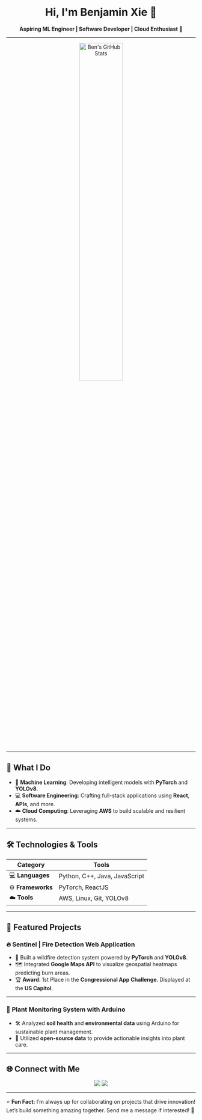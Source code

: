 <h1 align="center">Hi, I'm Benjamin Xie 👋</h1>
<p align="center">
   <strong>Aspiring ML Engineer | Software Developer | Cloud Enthusiast 🚀</strong>
</p>

---

<!-- GitHub Stats -->
<p align="center">
   <img src="https://ben-stats-benjaminxie1s-projects.vercel.app/api?username=benjaminxie1&show_icons=true&theme=radical" alt="Ben's GitHub Stats" width="48%">
</p>

---

## 🚀 What I Do  
- 🤖 **Machine Learning**: Developing intelligent models with **PyTorch** and **YOLOv8**.  
- 💻 **Software Engineering**: Crafting full-stack applications using **React**, **APIs**, and more.  
- ☁️ **Cloud Computing**: Leveraging **AWS** to build scalable and resilient systems.  

---

## 🛠️ Technologies & Tools  
| **Category**      | **Tools**                        |
|--------------------|----------------------------------|
| 💻 **Languages**  | Python, C++, Java, JavaScript    |
| ⚙️ **Frameworks** | PyTorch, ReactJS                 |
| ☁️ **Tools**      | AWS, Linux, Git, YOLOv8          |

---

## 🌟 Featured Projects  
### 🔥 **Sentinel | Fire Detection Web Application**  
- 🚒 Built a wildfire detection system powered by **PyTorch** and **YOLOv8**.  
- 🗺️ Integrated **Google Maps API** to visualize geospatial heatmaps predicting burn areas.  
- 🏆 **Award**: 1st Place in the **Congressional App Challenge**. Displayed at the **US Capitol**.  

---

### 🌿 **Plant Monitoring System with Arduino**  
- 🛠️ Analyzed **soil health** and **environmental data** using Arduino for sustainable plant management.  
- 🌱 Utilized **open-source data** to provide actionable insights into plant care.

---

## 🌐 Connect with Me  
<p align="center">
   <a href="https://www.ben-xie.com"><img src="https://img.shields.io/badge/Website-000000?style=for-the-badge&logo=About.me&logoColor=white"></a>
   <a href="https://www.linkedin.com/in/benjamin-xie-997a48249/"><img src="https://img.shields.io/badge/LinkedIn-0077B5?style=for-the-badge&logo=linkedin&logoColor=white"></a>
</p>

---

⭐ **Fun Fact:** I’m always up for collaborating on projects that drive innovation! Let’s build something amazing together. Send me a message if interested! 🚀
